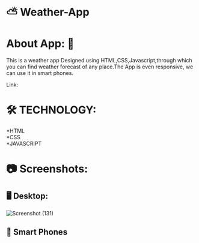 #  :partly_sunny: Weather-App

# About App: :blue_book:
This is a weather app Designed using HTML,CSS,Javascript,through which you can find weather forecast of any place.The App is even responsive, we can use it in smart phones.

Link:


# :hammer_and_wrench: TECHNOLOGY:
*HTML
<br>
*CSS
<br>
*JAVASCRIPT

# :camera: Screenshots:

## :desktop_computer: Desktop:


![Screenshot (131)](https://user-images.githubusercontent.com/109822837/227600746-e62e3bb0-bdfc-439e-827a-b6ad1514055a.png)


## :iphone: Smart Phones
